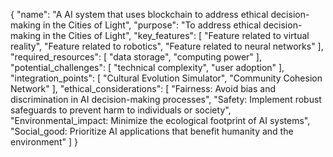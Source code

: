 {
  "name": "A AI system that uses blockchain to address ethical decision-making in the Cities of Light",
  "purpose": "To address ethical decision-making in the Cities of Light",
  "key_features": [
    "Feature related to virtual reality",
    "Feature related to robotics",
    "Feature related to neural networks"
  ],
  "required_resources": [
    "data storage",
    "computing power"
  ],
  "potential_challenges": [
    "technical complexity",
    "user adoption"
  ],
  "integration_points": [
    "Cultural Evolution Simulator",
    "Community Cohesion Network"
  ],
  "ethical_considerations": [
    "Fairness: Avoid bias and discrimination in AI decision-making processes",
    "Safety: Implement robust safeguards to prevent harm to individuals or society",
    "Environmental_impact: Minimize the ecological footprint of AI systems",
    "Social_good: Prioritize AI applications that benefit humanity and the environment"
  ]
}